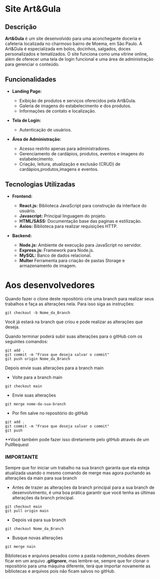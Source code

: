 # Site Art&Gula

## Descrição
**Art&Gula** é um site desenvolvido para uma aconchegante doceria e cafeteria localizada no charmoso bairro de Moema, em São Paulo. A Art&Gula é especializada em bolos, docinhos, salgados, doces personalizados e tematizados. O site funciona como uma vitrine online, além de oferecer uma tela de login funcional e uma área de administração para gerenciar o conteúdo.

## Funcionalidades
- **Landing Page:**
  - Exibição de produtos e serviços oferecidos pela Art&Gula.
  - Galeria de imagens do estabelecimento e dos produtos.
  - Informações de contato e localização.

- **Tela de Login:**
  - Autenticação de usuários.

- **Área de Administração:**
  - Acesso restrito apenas para administradores.
  - Gerenciamento de cardápios, produtos, eventos e imagens do estabelecimento.
  - Criação, leitura, atualização e exclusão (CRUD) de cardápios,produtos,imagens e eventos.

## Tecnologias Utilizadas
- **Frontend:**
  - **React.js:** Biblioteca JavaScript para construção da interface do usuário.
  - **Javascript:** Principal linguagem do projeto.
  - **HTML/SASS:** Documentação base das paginas e estilização.
  - **Axios:** Biblioteca para realizar requisições HTTP.

- **Backend:**
  - **Node.js:** Ambiente de execução para JavaScript no servidor.
  - **Express.js:** Framework para Node.js.
  - **MySQL:** Banco de dados relacional.
  - **Multer** Ferramenta para criação de pastas Storage e armazenamento de imagem.

# Aos desenvolvedores
Quando fazer o clone deste repositório crie uma branch para realizar seus trabalhos e faça as alterações nela. Para isso siga as instruções:

```
git checkout -b Nome_da_Branch
```
Você já estará na branch que criou e pode realizar as alterações que deseja.

Quando terminar poderá subir suas alterações para o gitHub com os seguintes comandos:

```
git add .
git commit -m "Frase que deseja salvar o commit"
git push origin Nome_da_Branch
```
Depois envie suas alterações para a branch main
- Volte para a branch main
```
git checkout main
```
- Envie suas alterações
```
git merge nome-da-sua-branch
```
- Por fim salve no repositório do gitHub
```
git add .
git commit -m "Frase que deseja salvar o commit"
git push
```

**Você também pode fazer isso diretamente pelo gitHub através de um PullRequest
### IMPORTANTE
Sempre que for iniciar um trabalho na sua branch garanta que ela esteja atualizada usando o mesmo comando de merge mas agora puchando as alterações da main para sua branch

- Antes de trazer as alterações da branch principal para a sua branch de desenvolvimento, é uma boa prática garantir que você tenha as últimas alterações da branch principal.
```
git checkout main
git pull origin main
```
- Depois vá para sua branch
```
git checkout Nome_da_Branch
```
- Busque novas alterações
```
git merge nain
```
Bibliotecas e arquivos pesados como a pasta nodemon_modules devem ficar em um arquivo **.gitignore**, mas lembre-se, sempre que for clonar o repositório para uma máquina diferente, terá que importar novamente as bibliotecas e arquivos pois não ficam salvos no gitHub.
